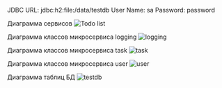 JDBC URL: jdbc:h2:file:/data/testdb
User Name: sa
Password: password

Диаграмма сервисов
![Todo list](https://github.com/user-attachments/assets/e6d39c45-d190-499f-9222-e3e61667f8d4)

Диаграмма классов микросервиса logging
![logging](https://github.com/user-attachments/assets/b86b02fc-26e0-47f5-96f7-f01ab7ecdd62)

Диаграмма классов микросервиса task
![task](https://github.com/user-attachments/assets/53c246f3-2888-40b3-9cd6-62562b6659b9)

Диаграмма классов микросервиса user
![user](https://github.com/user-attachments/assets/f8ecfc4f-ca35-4882-b994-fe6d5f74af66)

Диаграмма таблиц БД
 ![testdb](https://github.com/user-attachments/assets/1f4ded10-aea7-4605-9c0e-117ed11d50f3)

